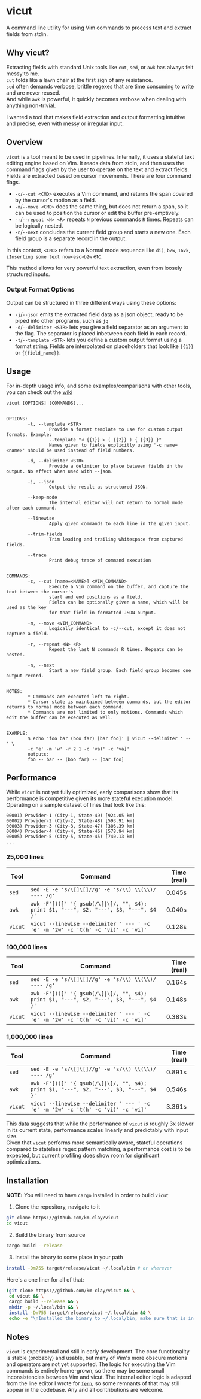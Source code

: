 # vicut

A command line utility for using Vim commands to process text and extract fields from stdin.

## Why vicut?
Extracting fields with standard Unix tools like `cut`, `sed`, or `awk` has always felt messy to me.  
`cut` folds like a lawn chair at the first sign of any resistance.  
`sed` often demands verbose, brittle regexes that are time consuming to write and are never reused.  
And while `awk` is powerful, it quickly becomes verbose when dealing with anything non-trivial.  

I wanted a tool that makes field extraction and output formatting intuitive and precise, even with messy or irregular input.

## Overview
`vicut` is a tool meant to be used in pipelines. Internally, it uses a stateful text editing engine based on Vim. It reads data from stdin, and then uses the command flags given by the user to operate on the text and extract fields. Fields are extracted based on cursor movements. There are four command flags. 

* `-c`/`--cut <CMD>` executes a Vim command, and returns the span covered by the cursor's motion as a field. 
* `-m`/`--move <CMD>` does the same thing, but does not return a span, so it can be used to position the cursor or edit the buffer pre-emptively.
* `-r`/`--repeat <N> <R>` repeats `N` previous commands `R` times. Repeats can be logically nested.
* `-n`/`--next` concludes the current field group and starts a new one. Each field group is a separate record in the output.
  
In this context, `<CMD>` refers to a Normal mode sequence like `di)`, `b2w`, `16vk`, `iInserting some text now<esc>b2w` etc.

This method allows for very powerful text extraction, even from loosely structured inputs.
### Output Format Options
Output can be structured in three different ways using these options:
* `-j`/`--json` emits the extracted field data as a json object, ready to be piped into other programs, such as `jq`
* `-d`/`--delimiter <STR>` lets you give a field separator as an argument to the flag. The separator is placed inbetween each field in each record.
* `-t`/`--template <STR>` lets you define a custom output format using a format string. Fields are interpolated on placeholders that look like `{{1}}` or `{{field_name}}`.

## Usage

For in-depth usage info, and some examples/comparisons with other tools, you can check out the [wiki](https://github.com/km-clay/vicut/wiki)

```
vicut [OPTIONS] [COMMANDS]...


OPTIONS:
        -t, --template <STR>
                Provide a format template to use for custom output formats. Example:
                --template "< {{1}} > ( {{2}} ) { {{3}} }"
                Names given to fields explicitly using '-c name=<name>' should be used instead of field numbers.

        -d, --delimiter <STR>
                Provide a delimiter to place between fields in the output. No effect when used with --json.

        -j, --json
                Output the result as structured JSON.

        --keep-mode
                The internal editor will not return to normal mode after each command.

        --linewise
                Apply given commands to each line in the given input.

        --trim-fields
                Trim leading and trailing whitespace from captured fields.

        --trace
                Print debug trace of command execution


COMMANDS:
        -c, --cut [name=<NAME>] <VIM_COMMAND>
                Execute a Vim command on the buffer, and capture the text between the cursor's
                start and end positions as a field.
                Fields can be optionally given a name, which will be used as the key
                for that field in formatted JSON output.

        -m, --move <VIM_COMMAND>
                Logically identical to -c/--cut, except it does not capture a field.

        -r, --repeat <N> <R>
                Repeat the last N commands R times. Repeats can be nested.

        -n, --next
                Start a new field group. Each field group becomes one output record.


NOTES:
        * Commands are executed left to right.
        * Cursor state is maintained between commands, but the editor returns to normal mode between each command.
        * Commands are not limited to only motions. Commands which edit the buffer can be executed as well.


EXAMPLE:
        $ echo 'foo bar (boo far) [bar foo]' | vicut --delimiter ' -- ' \
        -c 'e' -m 'w' -r 2 1 -c 'va)' -c 'va]'
        outputs:
        foo -- bar -- (boo far) -- [bar foo]
```

## Performance
While `vicut` is not yet fully optimized, early comparisons show that its performance is competitive given its more stateful execution model. 
Operating on a sample dataset of lines that look like this:
```
00001) Provider-1 (City-1, State-49) [924.05 km]
00002) Provider-2 (City-2, State-48) [593.91 km]
00003) Provider-3 (City-3, State-47) [306.39 km]
00004) Provider-4 (City-4, State-46) [578.94 km]
00005) Provider-5 (City-5, State-45) [740.13 km]
...
```
### 25,000 lines
| Tool    | Command                                                                                | Time (real) |
| ------- | -------------------------------------------------------------------------------------- | ----------- |
| `sed`   | `sed -E -e 's/\[]\[]//g' -e 's/\\) \\(\\)/ ---- /g'`                                   | 0.045s      |
| `awk`   | `awk -F'[()]' '{ gsub(/\[\|\]/, "", $4); print $1, "---", $2, "---", $3, "---", $4 }'` | 0.040s      |
| `vicut` | `vicut --linewise --delimiter ' --- ' -c 'e' -m '2w' -c 't(h' -c 'vi)' -c 'vi]'`       | 0.128s      |


### 100,000 lines
| Tool    | Command                                                                                | Time (real) |
| ------- | -------------------------------------------------------------------------------------- | ----------- |
| `sed`   | `sed -E -e 's/\[]\[]//g' -e 's/\\) \\(\\)/ ---- /g'`                                   | 0.164s      |
| `awk`   | `awk -F'[()]' '{ gsub(/\[\|\]/, "", $4); print $1, "---", $2, "---", $3, "---", $4 }'` | 0.148s      |
| `vicut` | `vicut --linewise --delimiter ' --- ' -c 'e' -m '2w' -c 't(h' -c 'vi)' -c 'vi]'`       | 0.383s      |

### 1,000,000 lines
| Tool    | Command                                                                                | Time (real) |
| ------- | -------------------------------------------------------------------------------------- | ----------- |
| `sed`   | `sed -E -e 's/\[]\[]//g' -e 's/\\) \\(\\)/ ---- /g'`                                   | 0.891s      |
| `awk`   | `awk -F'[()]' '{ gsub(/\[\|\]/, "", $4); print $1, "---", $2, "---", $3, "---", $4 }'` | 0.546s      |
| `vicut` | `vicut --linewise --delimiter ' --- ' -c 'e' -m '2w' -c 't(h' -c 'vi)' -c 'vi]'`       | 3.361s      |

This data suggests that while the performance of `vicut` *is* roughly 3x slower in its current state, performance scales linearly and predictably with input size.  
Given that `vicut` performs more semantically aware, stateful operations compared to stateless regex pattern matching, a performance cost is to be expected, but current profiling does show room for significant optimizations.

## Installation

**NOTE:** You will need to have `cargo` installed in order to build `vicut`

1. Clone the repository, navigate to it
```bash
git clone https://github.com/km-clay/vicut
cd vicut
```
2. Build the binary from source
```bash
cargo build --release
```
3. Install the binary to some place in your path
```bash
install -Dm755 target/release/vicut ~/.local/bin # or wherever
```

Here's a one liner for all of that:
```bash
(git clone https://github.com/km-clay/vicut && \
 cd vicut && \
 cargo build --release && \
 mkdir -p ~/.local/bin && \
 install -Dm755 target/release/vicut ~/.local/bin && \
 echo -e "\nInstalled the binary to ~/.local/bin, make sure that is in your \$PATH")
```

## Notes

`vicut` is experimental and still in early development. The core functionality is stable (probably) and usable, but many of Vim's more obscure motions and operators are not yet supported. The logic for executing the Vim commands is entirely home-grown, so there may be some small inconsistencies between Vim and vicut. The internal editor logic is adapted from the line editor I wrote for [`fern`](https://github.com/km-clay/fern), so some remnants of that may still appear in the codebase. Any and all contributions are welcome.

